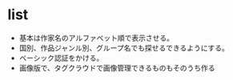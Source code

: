 # list

 - 基本は作家名のアルファベット順で表示させる。
 - 国別、作品ジャンル別、グループ名でも探せるできるようにする。
 - ベーシック認証をかける。
 - 画像版で、タグクラウドで画像管理できるものもそのうち作る
